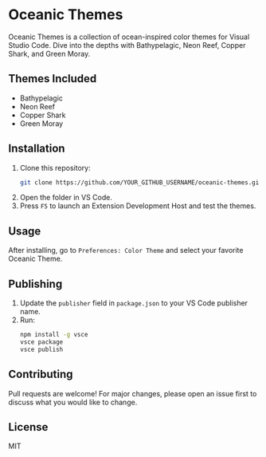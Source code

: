 # Oceanic Themes

Oceanic Themes is a collection of ocean-inspired color themes for Visual Studio Code. Dive into the depths with Bathypelagic, Neon Reef, Copper Shark, and Green Moray.

## Themes Included

- Bathypelagic
- Neon Reef
- Copper Shark
- Green Moray

## Installation

1. Clone this repository:
	```sh
	git clone https://github.com/YOUR_GITHUB_USERNAME/oceanic-themes.git
	```
2. Open the folder in VS Code.
3. Press `F5` to launch an Extension Development Host and test the themes.

## Usage

After installing, go to `Preferences: Color Theme` and select your favorite Oceanic Theme.

## Publishing

1. Update the `publisher` field in `package.json` to your VS Code publisher name.
2. Run:
	```sh
	npm install -g vsce
	vsce package
	vsce publish
	```

## Contributing

Pull requests are welcome! For major changes, please open an issue first to discuss what you would like to change.

## License

MIT

